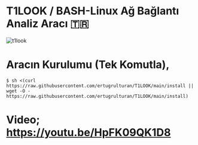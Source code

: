 # T1LOOK / BASH-Linux Ağ Bağlantı Analiz Aracı 🇹🇷

![t1look](https://1.bp.blogspot.com/-wY9fbDlmRMU/X8-1fJaPPVI/AAAAAAAABP8/FWWp9n5pE5Q62fKxrZKhnHX9t844m4JfwCLcBGAsYHQ/s924/Ekran%2Bg%25C3%25B6r%25C3%25BCnt%25C3%25BCs%25C3%25BC_2020-12-08_20-06-35.png)

# Aracın Kurulumu (Tek Komutla),
`$ sh <(curl https://raw.githubusercontent.com/ertugrulturan/T1LOOK/main/install || wget -O - https://raw.githubusercontent.com/ertugrulturan/T1LOOK/main/install)`

# Video; https://youtu.be/HpFK09QK1D8
